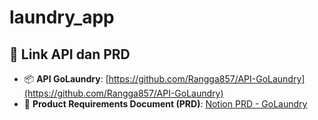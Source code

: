 # laundry_app

## 🔗 Link API dan PRD

- 📦 **API GoLaundry**: [https://github.com/Rangga857/API-GoLaundry](https://github.com/Rangga857/API-GoLaundry)
- 📄 **Product Requirements Document (PRD)**: [Notion PRD - GoLaundry](https://www.notion.so/PRD-Product-Requirements-Doc-201eefd4fce98081a521cf31895efec3?source=copy_link)

